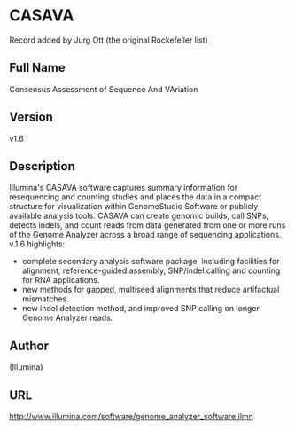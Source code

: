 # CASAVA
Record added by Jurg Ott (the original Rockefeller list)

## Full Name
Consensus Assessment of Sequence And VAriation

## Version
v1.6

## Description
Illumina's CASAVA software captures summary information for resequencing and counting studies and places the data in a compact structure for visualization within GenomeStudio Software or publicly available analysis tools. CASAVA can create genomic builds, call SNPs, detects indels, and count reads from data generated from one or more runs of the Genome Analyzer across a broad range of sequencing applications.
v.1.6 highlights:
* complete secondary analysis software package, including facilities for alignment, reference-guided assembly, SNP/indel calling and counting for RNA applications.
* new methods for gapped, multiseed alignments that reduce artifactual mismatches.
* new indel detection method, and improved SNP calling on longer Genome Analyzer reads.

## Author
(Illumina)

## URL
http://www.illumina.com/software/genome_analyzer_software.ilmn